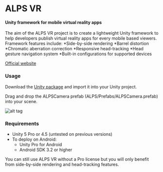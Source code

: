 ALPS VR
========

#### Unity framework for mobile virtual reality apps ####

The aim of the ALPS VR project is to create a lightweight Unity framework to help developers publish virtual reality apps for every mobile based viewers. Framework features include:
*Side-by-side rendering
*Barrel distortion
*Chromatic aberration correction
*Responsive head-tracking
*Head gesture navigation system
*Built-in configurations for supported devices

[Official website](http://alpsvr.com)

### Usage ###

Download the [Unity package](http://alpsvr.com) and import it into your Unity project.

Drag and drop the ALPSCamera prefab (ALPS/Prefabs/ALPSCamera.prefab) into your scene.

![alt tag](/Screenshots/ALPSVR_Preview.JPG)

### Requirements ###
* Unity 5 Pro or 4.5 (untested on previous versions)
* To deploy on Android:
  * Unity Pro for Android
  * Android SDK 3.2 or higher

You can still use ALPS VR without a Pro license but you will only benefit from side-by-side rendering and head-tracking features.